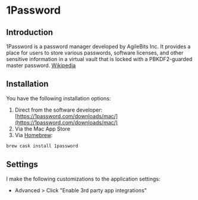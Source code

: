 # 1Password

## Introduction

1Password is a password manager developed by AgileBits Inc. It provides a place for users to store various passwords, software licenses, and other sensitive information in a virtual vault that is locked with a PBKDF2-guarded master password. [Wikipedia](https://en.wikipedia.org/wiki/1Password)

## Installation

You have the following installation options:

1. Direct from the software developer: [https://1password.com/downloads/mac/](https://1password.com/downloads/mac/)
1. Via the Mac App Store
1. Via [Homebrew](https://brew.sh):

```bash
brew cask install 1password
```

## Settings

I make the following customizations to the application settings:

* Advanced > Click "Enable 3rd party app integrations"
